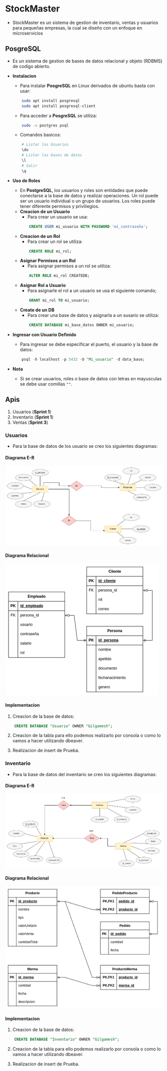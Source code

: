 # StockMaster

* StockMaster es un sistema de gestion de inventario, ventas y usuarios para pequeñas empresas, la cual se diseño con un enfoque en microservicios

## PosgreSQL

* Es un sistema de gestion de bases de datos relacional y objeto (RDBMS) de codigo abierto.
* **Instalacion**
    * Para instalar **PosgreSQL** en Linux derivados de ubuntu basta con usar:
    
    ```bash
        sudo apt install posgresql
        sudo apt install posgresql-client
    ```
    * Para acceder a **PosgreSQL** se utiliza:
    
    ```bash
        sudo -u postgres psql
    ```
    * Comandos basicos:
    
    ```bash
        # Listar los Usuarios
        \du
        # Listar las bases de datos
        \l
        # Salir
        \q
    ```
* **Uso de Roles**
    * En **PostgreSQL**, los usuarios y roles son entidades que puede conectarse a la base de datos y realizar operaciones. Un rol puede ser un usuario individual o un grupo de usuarios. Los roles puede tener diferente permisos y priviliegios.
    * **Creacion de un Usuario**
        * Para crear un usuario se usa:
        ```sql
            CREATE USER mi_usuario WITH PASSWORD 'mi_contraseña';
        ```
    * **Creacion de un Rol**
        * Para crear un rol se utiliza:
        ```sql
            CREATE ROLE mi_rol;
        ```
    * **Asignar Permisos a un Rol**
        * Para asignar permisos a un rol se utiliza:
        ```sql
            ALTER ROLE mi_rol CREATEDB;
        ```
    * **Asignar Rol a Usuario**
        * Para asignarle el rol a un usuario se usa el siguiente comando;
        ```sql
            GRANT mi_rol TO mi_usuario;
        ```
    * **Create de un DB**
        * Para crear una base de datos y asignarla a un susario se utiliza:
        ```sql
            CREATE DATABASE mi_base_datos OWNER mi_usuario;
        ```
* **Ingresar con Usuario Definido**
    * Para ingresar se debe especificar el puerto, el usuario y la base de datos:
    ```sql
        psql -h localhost -p 5432 -U "Mi_usuario" -d data_base;
    ```
* **Nota**
    * Si se crear usuarios, roles o base de datos con letras en mayusculas se debe usar comillas `""`.

    
## Apis

1. Usuarios (**Sprint 1**)
2. Inventario (**Sprint 1**)
3. Ventas (**Sprint 3**)

### Usuarios

* Para la base de datos de los usuario se creo los siguientes diagramas:

#### Diagrama E-R

<div aling="center">
    <img src="./Usuario/Diagramas/Usuarios_(E-R).png" alt="Diagrama E-R"/>
<div>


#### Diagrama Relacional

<div aling="center">
    <img src="./Usuario/Diagramas/Usuario_ModeloRelacional.png" alt="Diagrama Relacional"/>
<div>

#### Implementacion

1. Creacion de la base de datos:

```sql
    CREATE DATABASE "Usuario" OWNER "Gilgamesh";
```
2. Creacion de la tabla para ello podemos realizarlo por consola o como lo vamos a hacer utilizando dbeaver.

3. Realizacion de insert de Prueba.



### Inventario

* Para la base de datos del inventario se creo los siguientes diagramas:

#### Diagrama E-R

<div aling="center">
    <img src="./Inventario/Diagramas/Inventario(E-R).png" alt="Diagrama E-R"/>
<div>

#### Diagrama Relacional

<div aling="center">
    <img src="./Inventario/Diagramas/InventarioRelacional.png" alt="Diagrama Relacional"/>
<div>


#### Implementacion

1. Creacion de la base de datos:

```sql
    CREATE DATABASE "Inventario" OWNER "Gilgamesh";
```
2. Creacion de la tabla para ello podemos realizarlo por consola o como lo vamos a hacer utilizando dbeaver.

3. Realizacion de insert de Prueba.
